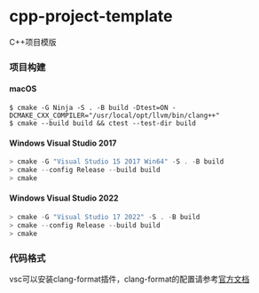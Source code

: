 # cpp-project-template
C++项目模版

### 项目构建
#### macOS
```shell
$ cmake -G Ninja -S . -B build -Dtest=ON -DCMAKE_CXX_COMPILER="/usr/local/opt/llvm/bin/clang++"
$ cmake --build build && ctest --test-dir build
```

#### Windows Visual Studio 2017
```powershell
> cmake -G "Visual Studio 15 2017 Win64" -S . -B build
> cmake --config Release --build build
> cmake 
```
#### Windows Visual Studio 2022
```powershell
> cmake -G "Visual Studio 17 2022" -S . -B build
> cmake --config Release --build build
> cmake 
```

### 代码格式
vsc可以安装clang-format插件，clang-format的配置请参考[官方文档](https://clang.llvm.org/docs/ClangFormatStyleOptions.html)